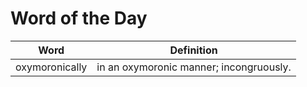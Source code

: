 # Word of the Day

|Word|Definition|
|---|---|
|oxymoronically|in an oxymoronic manner; incongruously.|